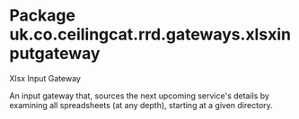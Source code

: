 # Package uk.co.ceilingcat.rrd.gateways.xlsxinputgateway

Xlsx Input Gateway

An input gateway that, sources the next upcoming service's details by examining all spreadsheets (at any depth), starting at a given directory. 
